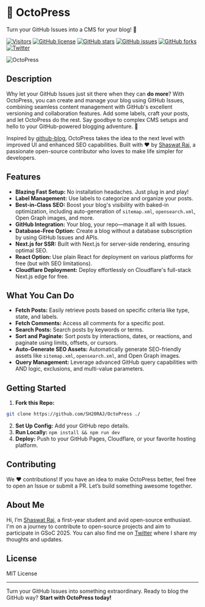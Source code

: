 # 🐙 OctoPress

Turn your GitHub Issues into a CMS for your blog! 🎉

[![Visitors](https://api.visitorbadge.io/api/combined?path=https%3A%2F%2Fgithub.com%2FSH20RAJ%2FOctoPress&countColor=%23dce775&style=flat)](https://visitorbadge.io/status?path=https%3A%2F%2Fgithub.com%2FSH20RAJ%2FOctoPress)
[![GitHub license](https://img.shields.io/github/license/SH20RAJ/OctoPress)](https://github.com/SH20RAJ/OctoPress/blob/main/LICENSE)
[![GitHub stars](https://img.shields.io/github/stars/SH20RAJ/OctoPress)](https://github.com/SH20RAJ/OctoPress/stargazers)
[![GitHub issues](https://img.shields.io/github/issues/SH20RAJ/OctoPress)](https://github.com/SH20RAJ/OctoPress/issues)
[![GitHub forks](https://img.shields.io/github/forks/SH20RAJ/OctoPress)](https://github.com/SH20RAJ/OctoPress/network)
[![Twitter](https://img.shields.io/twitter/url?url=https%3A%2F%2Fgithub.com%2FSH20RAJ%2FOctoPress)](https://twitter.com/intent/tweet?text=Check%20out%20OctoPress!&url=https%3A%2F%2Fgithub.com%2FSH20RAJ%2FOctoPress)

![OctoPress](https://socialify.git.ci/SH20RAJ/OctoPress/image?description=1&forks=1&issues=1&language=1&name=1&owner=1&stargazers=1&theme=Auto)

## Description
Why let your GitHub Issues just sit there when they can **do more**? With OctoPress, you can create and manage your blog using GitHub Issues, combining seamless content management with GitHub's excellent versioning and collaboration features. Add some labels, craft your posts, and let OctoPress do the rest. Say goodbye to complex CMS setups and hello to your GitHub-powered blogging adventure. 🚀

Inspired by [github-blog](https://github.com/renatorib/github-blog), OctoPress takes the idea to the next level with improved UI and enhanced SEO capabilities. Built with ❤️ by [Shaswat Raj](https://github.com/sh20raj), a passionate open-source contributor who loves to make life simpler for developers.

## Features
- **Blazing Fast Setup:** No installation headaches. Just plug in and play!
- **Label Management:** Use labels to categorize and organize your posts.
- **Best-in-Class SEO:** Boost your blog's visibility with baked-in optimization, including auto-generation of `sitemap.xml`, `opensearch.xml`, Open Graph images, and more.
- **GitHub Integration:** Your blog, your repo—manage it all with Issues.
- **Database-Free Option:** Create a blog without a database subscription by using GitHub Issues and APIs.
- **Next.js for SSR:** Built with Next.js for server-side rendering, ensuring optimal SEO.
- **React Option:** Use plain React for deployment on various platforms for free (but with SEO limitations).
- **Cloudflare Deployment:** Deploy effortlessly on Cloudflare's full-stack Next.js edge for free.

## What You Can Do
- **Fetch Posts:** Easily retrieve posts based on specific criteria like type, state, and labels.
- **Fetch Comments:** Access all comments for a specific post.
- **Search Posts:** Search posts by keywords or terms.
- **Sort and Paginate:** Sort posts by interactions, dates, or reactions, and paginate using limits, offsets, or cursors.
- **Auto-Generate SEO Assets:** Automatically generate SEO-friendly assets like `sitemap.xml`, `opensearch.xml`, and Open Graph images.
- **Query Management:** Leverage advanced GitHub query capabilities with AND logic, exclusions, and multi-value parameters.

## Getting Started
1. **Fork this Repo:** 
```bash
git clone https://github.com/SH20RAJ/OctoPress ./ 
```
2. **Set Up Config:** Add your GitHub repo details.
3. **Run Locally:** `npm install && npm run dev`
4. **Deploy:** Push to your GitHub Pages, Cloudflare, or your favorite hosting platform.

## Contributing
We ❤️ contributions! If you have an idea to make OctoPress better, feel free to open an Issue or submit a PR. Let’s build something awesome together.

## About Me
Hi, I’m [Shaswat Raj](https://github.com/sh20raj), a first-year student and avid open-source enthusiast. I'm on a journey to contribute to open-source projects and aim to participate in GSoC 2025. You can also find me on [Twitter](https://twitter.com/sh20raj) where I share my thoughts and updates.

## License
MIT License

---

Turn your GitHub Issues into something extraordinary. Ready to blog the GitHub way? **Start with OctoPress today!**

